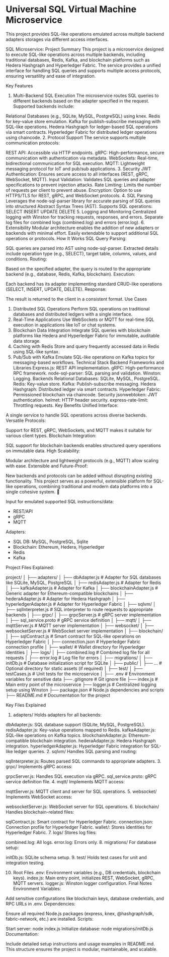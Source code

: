 # Universal SQL Virtual Machine Microservice
This project provides SQL-like operations emulated across multiple backend adapters storages via different access interfaces.


SQL Microservice: Project Summary
This project is a microservice designed to execute SQL-like operations across multiple backends, including traditional databases, Redis, Kafka, and blockchain platforms such as Hedera Hashgraph and Hyperledger Fabric. The service provides a unified interface for handling SQL queries and supports multiple access protocols, ensuring versatility and ease of integration.

Key Features
1. Multi-Backend SQL Execution
The microservice routes SQL queries to different backends based on the adapter specified in the request. Supported backends include:

Relational Databases (e.g., SQLite, MySQL, PostgreSQL) using knex.
Redis for key-value store emulation.
Kafka for publish-subscribe messaging with SQL-like operations.
Hedera Hashgraph for ledger-based SQL operations via smart contracts.
Hyperledger Fabric for distributed ledger operations using chaincode.
2. Protocol Support
The service supports multiple communication protocols:

REST API: Accessible via HTTP endpoints.
gRPC: High-performance, secure communication with authentication via metadata.
WebSockets: Real-time, bidirectional communication for SQL execution.
MQTT: Lightweight messaging protocol for IoT and pub/sub applications.
3. Security
JWT Authentication: Ensures secure access to all interfaces (REST, gRPC, WebSocket, MQTT).
Input Validation: Validates SQL queries and adapter specifications to prevent injection attacks.
Rate Limiting: Limits the number of requests per client to prevent abuse.
Encryption: Option to use HTTPS/TLS for REST, gRPC, and WebSocket protocols.
4. SQL Parsing
Leverages the node-sql-parser library for accurate parsing of SQL queries into structured Abstract Syntax Trees (AST).
Supports SQL operations:
SELECT
INSERT
UPDATE
DELETE
5. Logging and Monitoring
Centralized logging with Winston for tracking requests, responses, and errors.
Separate log files for combined logs (combined.log) and errors (error.log).
6. Extensibility
Modular architecture enables the addition of new adapters or backends with minimal effort.
Easily extendable to support additional SQL operations or protocols.
How It Works
SQL Query Parsing:

SQL queries are parsed into AST using node-sql-parser.
Extracted details include operation type (e.g., SELECT), target table, columns, values, and conditions.
Routing:

Based on the specified adapter, the query is routed to the appropriate backend (e.g., database, Redis, Kafka, blockchain).
Execution:

Each backend has its adapter implementing standard CRUD-like operations (SELECT, INSERT, UPDATE, DELETE).
Response:

The result is returned to the client in a consistent format.
Use Cases
1. Distributed SQL Operations
Perform SQL operations on traditional databases and distributed ledgers with a single interface.
2. Real-Time Applications
Use WebSockets or MQTT for real-time SQL execution in applications like IoT or chat systems.
3. Blockchain Data Integration
Integrate SQL queries with blockchain platforms like Hedera and Hyperledger Fabric for immutable, auditable data storage.
4. Caching with Redis
Store and query frequently accessed data in Redis using SQL-like syntax.
5. Pub/Sub with Kafka
Emulate SQL-like operations on Kafka topics for messaging-based workflows.
Technical Stack
Backend Frameworks and Libraries
Express.js: REST API implementation.
gRPC: High-performance RPC framework.
node-sql-parser: SQL parsing and validation.
Winston: Logging.
Backends
Relational Databases: SQLite, MySQL, PostgreSQL.
Redis: Key-value store.
Kafka: Publish-subscribe messaging.
Hedera Hashgraph: Distributed ledger via smart contracts.
Hyperledger Fabric: Permissioned blockchain via chaincode.
Security
jsonwebtoken: JWT authentication.
helmet: HTTP header security.
express-rate-limit: Throttling requests.
Key Benefits
Unified Interface:

A single service to handle SQL operations across diverse backends.
Versatile Protocols:

Support for REST, gRPC, WebSockets, and MQTT makes it suitable for various client types.
Blockchain Integration:

SQL support for blockchain backends enables structured query operations on immutable data.
High Scalability:

Modular architecture and lightweight protocols (e.g., MQTT) allow scaling with ease.
Extensible and Future-Proof:

New backends and protocols can be added without disrupting existing functionality.
This project serves as a powerful, extensible platform for SQL-like operations, combining traditional and modern data platforms into a single cohesive system. 🚀






Input for emulated supported SQL instructions/data:

- REST/API
- gRPC
- MQTT

Adapters:
- SQL DB: 
    MySQL, PostgreSQL, Sqlite
- Blockchain: 
    Ethereum, Hedera, Hyperledger
- Redis
- Kafka


Project Files Explained:

project/
│
├── adapters/
│   ├── dbAdapter.js            # Adapter for SQL databases like SQLite, MySQL, PostgreSQL
│   ├── redisAdapter.js         # Adapter for Redis
│   ├── kafkaAdapter.js         # Adapter for Kafka
│   ├── blockchainAdapter.js    # Generic adapter for Ethereum-compatible blockchains
│   ├── hederaAdapter.js        # Adapter for Hedera Hashgraph
│   ├── hyperledgerAdapter.js   # Adapter for Hyperledger Fabric
│
├── sqlvm/
│   ├── sqlInterpreter.js       # SQL interpreter to route requests to appropriate backends
│
├── grpc/
│   ├── grpcServer.js           # gRPC server implementation
│   ├── sql_service.proto       # gRPC service definition
│
├── mqtt/
│   ├── mqttServer.js           # MQTT server implementation
│
├── websocket/
│   ├── websocketServer.js      # WebSocket server implementation
│
├── blockchain/
│   ├── sqlContract.js          # Smart contract for SQL-like operations on Hyperledger Fabric
│   ├── connection.json         # Hyperledger Fabric connection profile
│   ├── wallet/                 # Wallet directory for Hyperledger identities
│
├── logs/
│   ├── combined.log            # Combined log file for all requests
│   ├── error.log               # Log file for errors
│
├── migrations/
│   ├── initDb.js               # Database initialization script for SQLite
│
├── public/
│   ├── ...                     # Optional directory for static assets (if required)
│
├── test/
│   ├── testCases.js            # Unit tests for the microservice
│
├── .env                        # Environment variables for sensitive data
├── .gitignore                  # Git ignore file
├── index.js                    # Main entry point of the microservice
├── logger.js                   # Centralized logging setup using Winston
├── package.json                # Node.js dependencies and scripts
├── README.md                   # Documentation for the project



Key Files Explained
1. adapters/
Holds adapters for all backends:

dbAdapter.js: SQL database support (SQLite, MySQL, PostgreSQL).
redisAdapter.js: Key-value operations mapped to Redis.
kafkaAdapter.js: SQL-like operations on Kafka topics.
blockchainAdapter.js: Ethereum-compatible blockchain integration.
hederaAdapter.js: Hedera Hashgraph integration.
hyperledgerAdapter.js: Hyperledger Fabric integration for SQL-like ledger queries.
2. sqlvm/
Handles SQL parsing and routing:

sqlInterpreter.js: Routes parsed SQL commands to appropriate adapters.
3. grpc/
Implements gRPC access:

grpcServer.js: Handles SQL execution via gRPC.
sql_service.proto: gRPC service definition file.
4. mqtt/
Implements MQTT access:

mqttServer.js: MQTT client and server for SQL operations.
5. websocket/
Implements WebSocket access:

websocketServer.js: WebSocket server for SQL operations.
6. blockchain/
Handles blockchain-related files:

sqlContract.js: Smart contract for Hyperledger Fabric.
connection.json: Connection profile for Hyperledger Fabric.
wallet/: Stores identities for Hyperledger Fabric.
7. logs/
Stores log files:

combined.log: All logs.
error.log: Errors only.
8. migrations/
For database setup:

initDb.js: SQLite schema setup.
9. test/
Holds test cases for unit and integration testing.

10. Root Files
.env: Environment variables (e.g., DB credentials, blockchain keys).
index.js: Main entry point, initializes REST, WebSocket, gRPC, MQTT servers.
logger.js: Winston logger configuration.
Final Notes
Environment Variables:

Add sensitive configurations like blockchain keys, database credentials, and RPC URLs in .env.
Dependencies:

Ensure all required Node.js packages (express, knex, @hashgraph/sdk, fabric-network, etc.) are installed.
Scripts:

Start server: node index.js
Initialize database: node migrations/initDb.js
Documentation:

Include detailed setup instructions and usage examples in README.md.
This structure ensures the project is modular, maintainable, and scalable.
